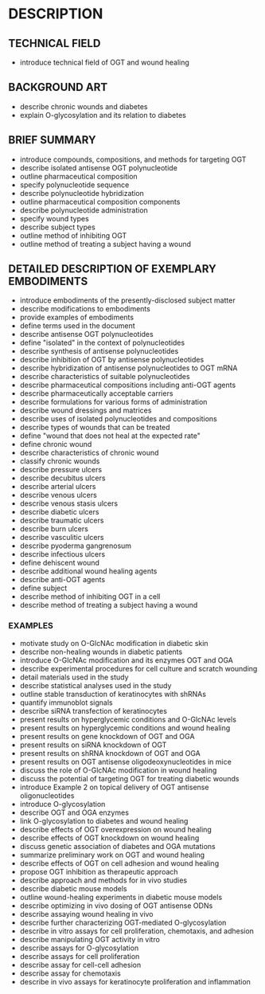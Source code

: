 # DESCRIPTION

## TECHNICAL FIELD

- introduce technical field of OGT and wound healing

## BACKGROUND ART

- describe chronic wounds and diabetes
- explain O-glycosylation and its relation to diabetes

## BRIEF SUMMARY

- introduce compounds, compositions, and methods for targeting OGT
- describe isolated antisense OGT polynucleotide
- outline pharmaceutical composition
- specify polynucleotide sequence
- describe polynucleotide hybridization
- outline pharmaceutical composition components
- describe polynucleotide administration
- specify wound types
- describe subject types
- outline method of inhibiting OGT
- outline method of treating a subject having a wound

## DETAILED DESCRIPTION OF EXEMPLARY EMBODIMENTS

- introduce embodiments of the presently-disclosed subject matter
- describe modifications to embodiments
- provide examples of embodiments
- define terms used in the document
- describe antisense OGT polynucleotides
- define "isolated" in the context of polynucleotides
- describe synthesis of antisense polynucleotides
- describe inhibition of OGT by antisense polynucleotides
- describe hybridization of antisense polynucleotides to OGT mRNA
- describe characteristics of suitable polynucleotides
- describe pharmaceutical compositions including anti-OGT agents
- describe pharmaceutically acceptable carriers
- describe formulations for various forms of administration
- describe wound dressings and matrices
- describe uses of isolated polynucleotides and compositions
- describe types of wounds that can be treated
- define "wound that does not heal at the expected rate"
- define chronic wound
- describe characteristics of chronic wound
- classify chronic wounds
- describe pressure ulcers
- describe decubitus ulcers
- describe arterial ulcers
- describe venous ulcers
- describe venous stasis ulcers
- describe diabetic ulcers
- describe traumatic ulcers
- describe burn ulcers
- describe vasculitic ulcers
- describe pyoderma gangrenosum
- describe infectious ulcers
- define dehiscent wound
- describe additional wound healing agents
- describe anti-OGT agents
- define subject
- describe method of inhibiting OGT in a cell
- describe method of treating a subject having a wound

### EXAMPLES

- motivate study on O-GlcNAc modification in diabetic skin
- describe non-healing wounds in diabetic patients
- introduce O-GlcNAc modification and its enzymes OGT and OGA
- describe experimental procedures for cell culture and scratch wounding
- detail materials used in the study
- describe statistical analyses used in the study
- outline stable transduction of keratinocytes with shRNAs
- quantify immunoblot signals
- describe siRNA transfection of keratinocytes
- present results on hyperglycemic conditions and O-GlcNAc levels
- present results on hyperglycemic conditions and wound healing
- present results on gene knockdown of OGT and OGA
- present results on siRNA knockdown of OGT
- present results on shRNA knockdown of OGT and OGA
- present results on OGT antisense oligodeoxynucleotides in mice
- discuss the role of O-GlcNAc modification in wound healing
- discuss the potential of targeting OGT for treating diabetic wounds
- introduce Example 2 on topical delivery of OGT antisense oligonucleotides
- introduce O-glycosylation
- describe OGT and OGA enzymes
- link O-glycosylation to diabetes and wound healing
- describe effects of OGT overexpression on wound healing
- describe effects of OGT knockdown on wound healing
- discuss genetic association of diabetes and OGA mutations
- summarize preliminary work on OGT and wound healing
- describe effects of OGT on cell adhesion and wound healing
- propose OGT inhibition as therapeutic approach
- describe approach and methods for in vivo studies
- describe diabetic mouse models
- outline wound-healing experiments in diabetic mouse models
- describe optimizing in vivo dosing of OGT antisense ODNs
- describe assaying wound healing in vivo
- describe further characterizing OGT-mediated O-glycosylation
- describe in vitro assays for cell proliferation, chemotaxis, and adhesion
- describe manipulating OGT activity in vitro
- describe assays for O-glycosylation
- describe assays for cell proliferation
- describe assay for cell-cell adhesion
- describe assay for chemotaxis
- describe in vivo assays for keratinocyte proliferation and inflammation

